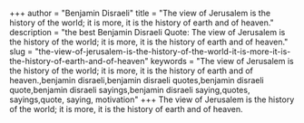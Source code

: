 +++
author = "Benjamin Disraeli"
title = "The view of Jerusalem is the history of the world; it is more, it is the history of earth and of heaven."
description = "the best Benjamin Disraeli Quote: The view of Jerusalem is the history of the world; it is more, it is the history of earth and of heaven."
slug = "the-view-of-jerusalem-is-the-history-of-the-world-it-is-more-it-is-the-history-of-earth-and-of-heaven"
keywords = "The view of Jerusalem is the history of the world; it is more, it is the history of earth and of heaven.,benjamin disraeli,benjamin disraeli quotes,benjamin disraeli quote,benjamin disraeli sayings,benjamin disraeli saying,quotes, sayings,quote, saying, motivation"
+++
The view of Jerusalem is the history of the world; it is more, it is the history of earth and of heaven.
